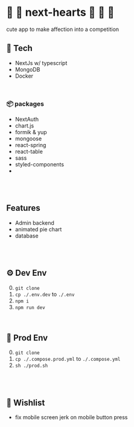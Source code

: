 #  💙 💚 next-hearts 💛 💜 🧡
cute app to make affection into a competition  

## 💽 Tech
- NextJs w/ typescript
- MongoDB
- Docker
<br>

### 📦 packages
- NextAuth
- chart.js
- formik & yup
- mongoose
- react-spring
- react-table
- sass
- styled-components
- 
<br>
<br>

## Features
- Admin backend
- animated pie chart
- database 
<br>
<br>

## ⚙ Dev Env 
0. `git clone`
0. `cp ./.env.dev` to `./.env` 
0. `npm i`
0. `npm run dev`
<br>

## 🚂 Prod Env 
0. `git clone`
0. `cp ./.compose.prod.yml` to `./.compose.yml` 
0. `sh ./prod.sh`
<br>
<br>

## 🌠 Wishlist 
- fix mobile screen jerk on mobile button press
<br>
<br>
